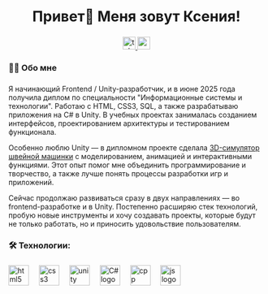 <h1 align="center">Привет👋 Меня зовут Ксения!</h1>

###

<div align="center">
  <a href="https://t.me/Korelo_Kseniya" target="_blank">
    <img src="https://img.shields.io/static/v1?message=Telegram&logo=telegram&label=&color=2CA5E0&logoColor=white&labelColor=&style=for-the-badge" height="25" alt="telegram logo"  />
  </a>
  <a href="mailto:korelo.ks@gmail.com" target="_blank">
    <img src="https://img.shields.io/static/v1?message=Gmail&logo=gmail&label=&color=e84850&logoColor=white&labelColor=&style=for-the-badge" height="25" alt="gmail logo"  />
  </a>
</div>

###

<h3 align="left">👩‍💻  Обо мне</h3>

###

<p align="left">Я начинающий Frontend / Unity-разработчик, и в июне 2025 года получила диплом по специальности "Информационные системы и технологии". Работаю с HTML, CSS3, SQL, а также разрабатываю приложения на C# в Unity. В учебных проектах занималась созданием интерфейсов, проектированием архитектуры и тестированием функционала.

Особенно люблю Unity — в дипломном проекте сделала [3D-симулятор швейной машинки](https://github.com/Korelo-Kseniya/Simulator-sewing-machine) с моделированием, анимацией и интерактивными функциями. Этот опыт помог мне объединить программирование и творчество, а также лучше понять процессы разработки игр и приложений.

Сейчас продолжаю развиваться сразу в двух направлениях — во frontend-разработке и в Unity. Постепенно расширяю стек технологий, пробую новые инструменты и хочу создавать проекты, которые будут не только работать, но и приносить удовольствие пользователям.</p>

###

<h3 align="left">🛠 Технологии:</h3>

###

<div align="left">
  <img src="https://cdn.jsdelivr.net/gh/devicons/devicon/icons/html5/html5-original.svg" height="40" alt="html5 logo"  />
  <img width="12" />
  <img src="https://cdn.jsdelivr.net/gh/devicons/devicon/icons/css3/css3-original.svg" height="40" alt="css3 logo"  />
  <img width="12" />
  <img src="https://skillicons.dev/icons?i=unity" height="40" alt="unity logo"  />
  <img width="12" />
  <img src="https://skillicons.dev/icons?i=cs" height="40" alt="С# logo"  />
  <img width="12" />
  <img src="https://skillicons.dev/icons?i=cpp" height="40" alt="cpp logo"  />
  <img width="12" />
  <img src="https://skillicons.dev/icons?i=js" height="40" alt="js logo"  />
  <img width="12" />
</div>

###
